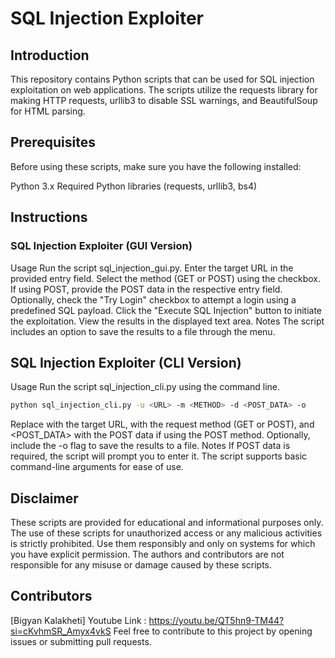 # SQL Injection Exploiter

## Introduction
This repository contains Python scripts that can be used for SQL injection exploitation on web applications. The scripts utilize the requests library for making HTTP requests, urllib3 to disable SSL warnings, and BeautifulSoup for HTML parsing.

## Prerequisites
Before using these scripts, make sure you have the following installed:

Python 3.x
Required Python libraries (requests, urllib3, bs4)

## Instructions
### SQL Injection Exploiter (GUI Version)
Usage
Run the script sql_injection_gui.py.
Enter the target URL in the provided entry field.
Select the method (GET or POST) using the checkbox.
If using POST, provide the POST data in the respective entry field.
Optionally, check the "Try Login" checkbox to attempt a login using a predefined SQL payload.
Click the "Execute SQL Injection" button to initiate the exploitation.
View the results in the displayed text area.
Notes
The script includes an option to save the results to a file through the menu.

## SQL Injection Exploiter (CLI Version)
Usage
Run the script sql_injection_cli.py using the command line.
```bash
python sql_injection_cli.py -u <URL> -m <METHOD> -d <POST_DATA> -o 
```
Replace <URL> with the target URL, <METHOD> with the request method (GET or POST), and <POST_DATA> with the POST data if using the POST method.
Optionally, include the -o flag to save the results to a file.
Notes
If POST data is required, the script will prompt you to enter it.
The script supports basic command-line arguments for ease of use.

## Disclaimer
These scripts are provided for educational and informational purposes only. The use of these scripts for unauthorized access or any malicious activities is strictly prohibited. Use them responsibly and only on systems for which you have explicit permission. The authors and contributors are not responsible for any misuse or damage caused by these scripts.

## Contributors
[Bigyan Kalakheti]
Youtube Link : https://youtu.be/QT5hn9-TM44?si=cKvhmSR_Amyx4vkS
Feel free to contribute to this project by opening issues or submitting pull requests.